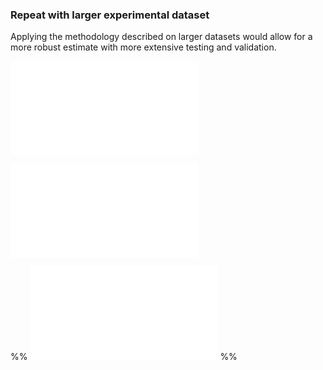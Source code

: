 
### Repeat with larger experimental dataset
Applying the methodology described on larger datasets would allow for a more robust estimate with more extensive testing and validation.


![Potential for Diagnosis](Potential%20for%20Diagnosis.md)

![Potential for Drug Screening](Potential%20for%20Drug%20Screening.md)

%% ![Recommendations](Projects/Uni%20Projects/Individual%20project/Assesments/Dissertation/Sections/6%20Conclusions/Recommendations.md) %%